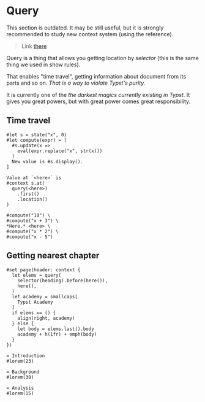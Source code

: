 # Query
<div class="warning">This section is outdated. It may be still useful, but it is strongly recommended to study new context system (using the reference).</div>

> Link [there](https://typst.app/docs/reference/meta/query/)

Query is a thing that allows you getting location by _selector_ (this is the same thing we used in show rules).

That enables "time travel", getting information about document from its parts and so on. _That is a way to violate Typst's purity._

It is currently one of the _the darkest magics currently existing in Typst_. It gives you great powers, but with great power comes great responsibility.

## Time travel
```typ
#let s = state("x", 0)
#let compute(expr) = [
  #s.update(x =>
    eval(expr.replace("x", str(x)))
  )
  New value is #s.display().
]

Value at `<here>` is
#context s.at(
  query(<here>)
    .first()
    .location()
)

#compute("10") \
#compute("x + 3") \
*Here.* <here> \
#compute("x * 2") \
#compute("x - 5")
```

## Getting nearest chapter
```typ
#set page(header: context {
  let elems = query(
    selector(heading).before(here()),
    here(),
  )
  let academy = smallcaps[
    Typst Academy
  ]
  if elems == () {
    align(right, academy)
  } else {
    let body = elems.last().body
    academy + h(1fr) + emph(body)
  }
})

= Introduction
#lorem(23)

= Background
#lorem(30)

= Analysis
#lorem(15)
```
